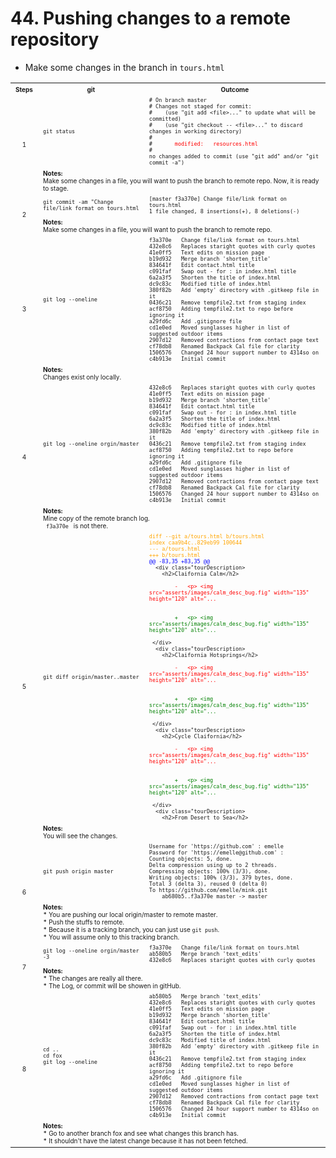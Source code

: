 # 44. Pushing changes to a remote repository
* Make some changes in the branch in `tours.html`

<table><tbody>
  <tr>
    <th><font size="1">Steps</font></th>	
    <th><font size="1">git</font></th>	    
    <th><font size="1">Outcome</font></th>	    
  </tr>
  <tr>
    <td align="center" rowspan="2"><font size="1">1</font></td>
    <td><font size="1"><code>git status</code></font></td>
    <td colspan="2"><font size="1">	  
      <code># On branch master</code></br>
      <code># Changes not staged for commit:</code></br>
      <code># &nbsp;&nbsp; (use "git add &lt;file&gt;..." to update what will be committed)</code></br>
      <code># &nbsp;&nbsp; (use "git checkout -- &lt;file&gt;..." to discard changes in working directory)</code></br>
      <code>#</code></br>
      <code># <font color="red">&nbsp;&nbsp;&nbsp;&nbsp;&nbsp; modified: &nbsp; resources.html </font></code></br>
      <code># </code></br>
      <code>no changes added to commit (use "git add" and/or "git commit -a")</code>
    </font></td>
  </tr>
  <tr>
    <td colspan="3"><font size="1">
     <b>Notes:</b></br>
      Make some changes in a file, you will want to push the branch to remote repo. Now, it is ready to stage.
    </font></td>            
  </tr>         
    
  <tr>
    <td align="center" rowspan="2"><font size="1">2</font></td>
    <td><font size="1"><code>git commit -am "Change file/link format on tours.html</code></font></td>
    <td colspan="2"><font size="1">	  
      <code>[master f3a370e] Change file/link format on tours.html</code><br>
      <code>1 file changed, 8 insertions(+), 8 deletions(-)</code><br>
    </font></td>	  
  </tr>  
  <tr>
    <td colspan="3"><font size="1">
     <b>Notes:</b></br>
       Make some changes in a file, you will want to push the branch to remote repo. </font></td>            
  </tr>         
    
  <tr>
    <td align="center" rowspan="2"><font size="1">3</font></td>
    <td><font size="1"><code>git log --oneline</code></font></td>
    <td colspan="2"><font size="1">
	 <code>f3a370e &nbsp; Change file/link format on tours.html</code></br>   
	 <code>432e8c6 &nbsp; Replaces staright quotes with curly quotes</code></br>   
	 <code>41e0ff5 &nbsp; Text edits on mission page</code></br>   
	 <code>b19d932 &nbsp; Merge branch 'shorten_title'</code></br>   	 <code>834641f &nbsp; Edit contact.html title</code></br>   	 <code>c091faf &nbsp; Swap out - for : in index.html title</code></br>   	 <code>6a2a3f5 &nbsp; Shorten the title of index.html</code></br>
	 <code>dc9c83c &nbsp; Modified title of index.html</code></br>
	 <code>380f82b &nbsp; Add 'empty' directory with .gitkeep file in it</code></br>
	 <code>0436c21 &nbsp; Remove tempfile2.txt from staging index</code></br>
	 <code>acf8750 &nbsp; Adding tempfile2.txt to repo before ignoring it</code></br>
	 <code>a29fd6c &nbsp; Add .gitignore file</code></br> 
	 <code>cd1e0ed &nbsp; Moved sunglasses higher in list of suggested outdoor items</code></br>
	 <code>2907d12 &nbsp; Removed contractions from contact page text</code></br>
	 <code>cf78db8 &nbsp; Renamed Backpack Cal file for clarity</code></br>
	 <code>1506576 &nbsp; Changed 24 hour support number to 4314so on</code></br>
	 <code>c4b913e &nbsp; Initial commit</code> 
    </font></td>   
  </tr>
  <tr>
    <td colspan="3"><font size="1">
     <b>Notes:</b></br>
       Changes exist only locally.
     </font></td>            
  </tr>         
       
  <tr>
    <td align="center" rowspan="2"><font size="1">4</font></td>
    <td><font size="1"><code>git log --oneline orgin/master</code></font></td>
    <td colspan="2"><font size="1">
	 <code>432e8c6 &nbsp; Replaces staright quotes with curly quotes</code></br>   
	 <code>41e0ff5 &nbsp; Text edits on mission page</code></br>   
	 <code>b19d932 &nbsp; Merge branch 'shorten_title'</code></br>   	 <code>834641f &nbsp; Edit contact.html title</code></br>   	 <code>c091faf &nbsp; Swap out - for : in index.html title</code></br>   	 <code>6a2a3f5 &nbsp; Shorten the title of index.html</code></br>
	 <code>dc9c83c &nbsp; Modified title of index.html</code></br>
	 <code>380f82b &nbsp; Add 'empty' directory with .gitkeep file in it</code></br>
	 <code>0436c21 &nbsp; Remove tempfile2.txt from staging index</code></br>
	 <code>acf8750 &nbsp; Adding tempfile2.txt to repo before ignoring it</code></br>
	 <code>a29fd6c &nbsp; Add .gitignore file</code></br> 
	 <code>cd1e0ed &nbsp; Moved sunglasses higher in list of suggested outdoor items</code></br>
	 <code>2907d12 &nbsp; Removed contractions from contact page text</code></br>
	 <code>cf78db8 &nbsp; Renamed Backpack Cal file for clarity</code></br>
	 <code>1506576 &nbsp; Changed 24 hour support number to 4314so on</code></br>
	 <code>c4b913e &nbsp; Initial commit</code>
    </font></td>      
  </tr> 
  <tr>
    <td colspan="3"><font size="1">
     <b>Notes:</b></br>
       Mine copy of the remote branch log. </br>
       <code> f3a370e </code> is not there. 
    </font></td>            
  </tr>         
       
  <tr>
    <td align="center" rowspan="2"><font size="1">5</font></td>
    <td><font size="1"><code>git diff origin/master..master</code></font></td>
    <td colspan="2"><font size="1">
      <code><font color="orange">diff --git a/tours.html b/tours.html </font></code></br>
      <code><font color="orange">index caa9b4c..829eb99 100644</font></code></br>
      <code><font color="orange">--- a/tours.html </font></code></br>
      <code><font color="orange">+++ b/tours.html </font></code></br>  
      <code><font color="blue">@@ -83,35 +83,35 @@ </font></code></br>          
      <code>  &lt;div class="tourDescription&gt; </code></br>                
      <code>  &nbsp; &lt;h2&gt;Claifornia Calm&lt;/h2&gt; </code></br>                
      <code><font color="red">  
        - &nbsp; &lt;p&gt; &lt;img src="asserts/images/calm_desc_bug.fig" width="135" height="120" alt="...
      </font></code></br>                      
      <code><font color="green">
        + &nbsp; &lt;p&gt; &lt;img src="asserts/images/calm_desc_bug.fig" width="135" height="120" alt="...
      </font></code></br> 
      <code> &lt;/div&gt; </code></br>   
      <code>  &lt;div class="tourDescription&gt; </code></br>                
      <code>  &nbsp; &lt;h2&gt;Claifornia Hotsprings&lt;/h2&gt; </code></br>                
      <code><font color="red">  
        - &nbsp; &lt;p&gt; &lt;img src="asserts/images/calm_desc_bug.fig" width="135" height="120" alt="...
      </font></code></br>                      
      <code><font color="green">
        + &nbsp; &lt;p&gt; &lt;img src="asserts/images/calm_desc_bug.fig" width="135" height="120" alt="...
      </font></code></br> 
      <code> &lt;/div&gt; </code></br>   
      <code>  &lt;div class="tourDescription&gt; </code></br>                
      <code>  &nbsp; &lt;h2&gt;Cycle Claifornia&lt;/h2&gt; </code></br>                
      <code><font color="red">  
        - &nbsp; &lt;p&gt; &lt;img src="asserts/images/calm_desc_bug.fig" width="135" height="120" alt="...
      </font></code></br>                      
      <code><font color="green">
        + &nbsp; &lt;p&gt; &lt;img src="asserts/images/calm_desc_bug.fig" width="135" height="120" alt="...
      </font></code></br> 
      <code> &lt;/div&gt; </code></br>   
      <code>  &lt;div class="tourDescription&gt; </code></br>                
      <code>  &nbsp; &lt;h2&gt;From Desert to Sea&lt;/h2&gt; </code></br>                                  
    </font></td>	
  </tr>
  <tr>
    <td colspan="3"><font size="1"><b>Notes:</b></br>You will see the changes.</font></td>            
  </tr>         
    
  <tr>
    <td align="center" rowspan="2"><font size="1">6</font></td>
    <td><font size="1"><code>git push origin master</code></font></td>
    <td colspan="2"><font size="1">
      <code>Username for 'https://github.com' : emelle</code></br>
      <code>Password for 'https://emelle@github.com' :</code></br>      
      <code>Counting objects: 5, done.</code></br>            
      <code>Delta compression using up to 2 threads.</code></br>                  
      <code>Compressing objects: 100% (3/3), done.</code></br>
      <code>Writing objects: 100% (3/3), 379 bytes, done.</code></br>
      <code>Total 3 (delta 3), reused 0 (delta 0)</code></br>
      <code>To https://github.com/emelle/mink.git</code></br>      
      <code> &nbsp;&nbsp; ab680b5..f3a370e master -> master</code>
    </font></td>   
  </tr>   
  <tr>
    <td colspan="3"><font size="1">
     <b>Notes:</b></br>
      * You are pushing our local origin/master to remote master. </br>
      * Push the stuffs to remote.</br>
      * Because it is a tracking branch, you can just use <code>git push</code>. </br>
      * You will assume only to this tracking branch.
    </font></td>            
  </tr>         
  <tr>
    <td align="center" rowspan="2"><font size="1">7</font></td>
    <td><font size="1"><code>git log --oneline orgin/master -3</code></font></td>
    <td colspan="2"><font size="1">
	 <code>f3a370e &nbsp; Change file/link format on tours.html</code></br>       
	 <code>ab580b5 &nbsp; Merge branch 'text_edits'</code></br>   
	 <code>432e8c6 &nbsp; Replaces staright quotes with curly quotes</code> 
    </font></td>   
  </tr>
  <tr>
    <td colspan="3"><font size="1">
     <b>Notes:</b></br>
      * The changes are really all there. </br>
      * The Log, or commit will be showen in gitHub.
    </font></td>            
  </tr>    
  <tr>
    <td align="center" rowspan="2"><font size="1">8</font></td>
    <td><font size="1">
      <code>cd .. </code></br>
      <code>cd fox</code></br>
      <code>git log --oneline</code></br>            
    </font></td>
    <td colspan="2"><font size="1">
	 <code>ab580b5 &nbsp; Merge branch 'text_edits'</code></br>   
	 <code>432e8c6 &nbsp; Replaces staright quotes with curly quotes</code></br>   
	 <code>41e0ff5 &nbsp; Text edits on mission page</code></br>   
	 <code>b19d932 &nbsp; Merge branch 'shorten_title'</code></br>   	 <code>834641f &nbsp; Edit contact.html title</code></br>   	 <code>c091faf &nbsp; Swap out - for : in index.html title</code></br>   	 <code>6a2a3f5 &nbsp; Shorten the title of index.html</code></br>
	 <code>dc9c83c &nbsp; Modified title of index.html</code></br>
	 <code>380f82b &nbsp; Add 'empty' directory with .gitkeep file in it</code></br>
	 <code>0436c21 &nbsp; Remove tempfile2.txt from staging index</code></br>
	 <code>acf8750 &nbsp; Adding tempfile2.txt to repo before ignoring it</code></br>
	 <code>a29fd6c &nbsp; Add .gitignore file</code></br> 
	 <code>cd1e0ed &nbsp; Moved sunglasses higher in list of suggested outdoor items</code></br>
	 <code>2907d12 &nbsp; Removed contractions from contact page text</code></br>
	 <code>cf78db8 &nbsp; Renamed Backpack Cal file for clarity</code></br>
	 <code>1506576 &nbsp; Changed 24 hour support number to 4314so on</code></br>
	 <code>c4b913e &nbsp; Initial commit</code>
    </font></td>    
  </tr>       
  <tr>
    <td colspan="3"><font size="1">
     <b>Notes:</b></br>
      * Go to another branch fox and see what changes this branch has. </br>
      * It shouldn't have the latest change because it has not been fetched.
    </font></td>            
  </tr>  
</tbody></table>

